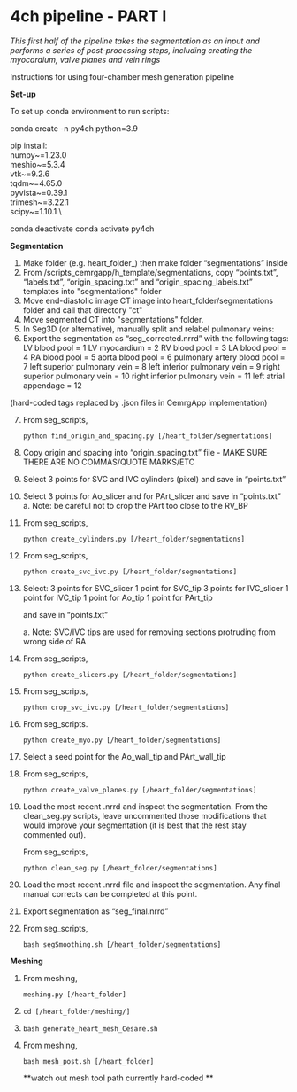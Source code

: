 # 4ch pipeline - PART I

*This first half of the pipeline takes the segmentation as an input and performs a series of post-processing steps, including creating the myocardium, valve planes and vein rings*

Instructions for using four-chamber mesh generation pipeline

**Set-up**

To set up conda environment to run scripts:

conda create -n py4ch python=3.9

pip install:    
        numpy~=1.23.0 \
        meshio~=5.3.4 \
        vtk~=9.2.6 \
        tqdm~=4.65.0 \
        pyvista~=0.39.1 \
        trimesh~=3.22.1 \
        scipy~=1.10.1  \

conda deactivate
conda activate py4ch

**Segmentation**

1) Make folder (e.g. heart_folder_) then make folder “segmentations” inside
2) From /scripts_cemrgapp/h_template/segmentations, copy “points.txt”, “labels.txt”, “origin_spacing.txt” and “origin_spacing_labels.txt” templates into "segmentations" folder
3) Move end-diastolic image CT image into heart_folder/segmentations folder and call that directory "ct"
4) Move segmented CT into "segmentations" folder.
5) In Seg3D (or alternative), manually split and relabel pulmonary veins:
6) Export the segmentation as “seg_corrected.nrrd” with the following tags:
        LV blood pool = 1
        LV myocardium = 2
        RV blood pool = 3
        LA blood pool = 4
        RA blood pool = 5
        aorta blood pool = 6
        pulmonary artery blood pool = 7
        left superior pulmonary vein = 8
        left inferior pulmonary vein = 9
        right superior pulmonary vein = 10
        right inferior pulmonary vein = 11
        left atrial appendage = 12

(hard-coded tags replaced by .json files in CemrgApp implementation)

7) From seg_scripts,
   ```
   python find_origin_and_spacing.py [/heart_folder/segmentations]
   ```
9) Copy origin and spacing into “origin_spacing.txt” file - MAKE SURE THERE ARE NO COMMAS/QUOTE MARKS/ETC

10) Select 3 points for SVC and IVC cylinders (pixel) and save in “points.txt”
11) Select 3 points for Ao_slicer and for PArt_slicer and save in “points.txt”
    a. Note: be careful not to crop the PArt too close to the RV_BP
12) From seg_scripts,
    ```
    python create_cylinders.py [/heart_folder/segmentations]
    ```
13) From seg_scripts,
    ```
    python create_svc_ivc.py [/heart_folder/segmentations]
    ```

14) Select:
    3 points for SVC_slicer 
    1 point for SVC_tip
    3 points for IVC_slicer
    1 point for IVC_tip
    1 point for Ao_tip
    1 point for PArt_tip

    and save in “points.txt”
    
    a. Note: SVC/IVC tips are used for removing sections protruding from wrong side of RA

15) From seg_scripts,
    ```
    python create_slicers.py [/heart_folder/segmentations]
    ```

17) From seg_scripts,
    ```
    python crop_svc_ivc.py [/heart_folder/segmentations]
    ```

18) From seg_scripts.
    ```
    python create_myo.py [/heart_folder/segmentations]
    ```

19) Select a seed point for the Ao_wall_tip and PArt_wall_tip
20) From seg_scripts,
    ```
    python create_valve_planes.py [/heart_folder/segmentations]
    ```

21) Load the most recent .nrrd and inspect the segmentation. From the clean_seg.py scripts, leave uncommented those modifications that would improve your segmentation (it is best that the rest stay commented out).

    From seg_scripts,
    ```
    python clean_seg.py [/heart_folder/segmentations]
    ```

20) Load the most recent .nrrd file and inspect the segmentation. Any final manual corrects can be completed at this point. 
21) Export segmentation as “seg_final.nrrd”

22) From seg_scripts,
    ```
    bash segSmoothing.sh [/heart_folder/segmentations]
    ```

**Meshing**

1) From meshing,
   ```
   meshing.py [/heart_folder]
   ```

2) ```cd [/heart_folder/meshing/]```
3) ```bash generate_heart_mesh_Cesare.sh```

5) From meshing,
   ```
   bash mesh_post.sh [/heart_folder]
   ```
   
   **watch out mesh tool path currently hard-coded **














